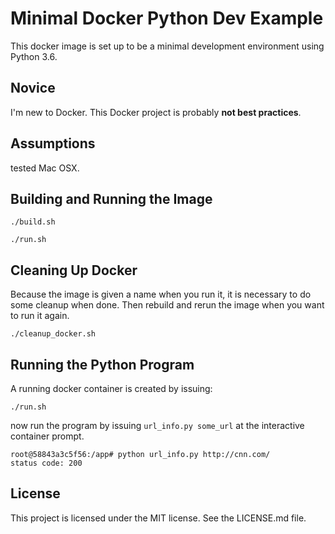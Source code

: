 # Minimal Docker Python Dev Example
This docker image is set up to be a minimal development environment using Python 3.6. 

## Novice
I'm new to Docker.  This Docker project is probably **not best practices**. 

## Assumptions
tested Mac OSX.

## Building and Running the Image



```
./build.sh
```

```
./run.sh
```


## Cleaning Up Docker
Because the image is given a name when you run it, it is necessary to do some cleanup when done.  Then rebuild and rerun the image when you want to run it again.

```
./cleanup_docker.sh
```


## Running the Python Program
A running docker container is created by issuing:

```
./run.sh
```

now run the program by issuing `url_info.py some_url` at the interactive container prompt.

```
root@58843a3c5f56:/app# python url_info.py http://cnn.com/
status code: 200
```

## License
This project is licensed under the MIT license. See the LICENSE.md file.






